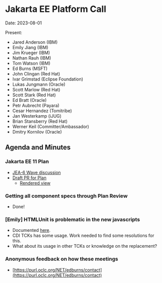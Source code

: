 # Jakarta EE Platform Call

Date: 2023-08-01

Present:
* Jared Anderson (IBM)
* Emily Jiang (IBM)
* Jim Krueger (IBM)
* Nathan Rauh (IBM)
* Tom Watson (IBM)
* Ed Burns (MSFT)
* John Clingan (Red Hat)
* Ivar Grimstad (Eclipse Foundation)
* Lukas Jungmann (Oracle)
* Scott Marlow (Red Hat)
* Scott Stark (Red Hat)
* Ed Bratt (Oracle)
* Petr Aubrecht (Payara)
* Cesar Hernandez (Tomitribe)
* Jan Westerkamp (iJUG)
* Brian Stansberry (Red Hat)
* Werner Keil (Committer/Ambassador)
* Dmitry Kornilov (Oracle)

## Agenda and Minutes

### Jakarta EE 11 Plan
* [JEA-6 Wave discussion](https://dev.azure.com/jakarta-ee-azdo/jakarta-ee-azdo/_workitems/edit/6)
* [Draft PR for Plan](https://github.com/jakartaee/jakartaee-platform/pull/729)
    * [Rendered view](https://github.com/jakartaee/jakartaee-platform/blob/dbc08a9bc73d563a780ba9bb5b163a204da64902/jakartaee11/JakartaEE11ReleasePlan.md)

### Getting all component specs through Plan Review
* Done!

### [Emily] HTMLUnit is problematic in the new javascripts
* Documented [here](https://github.com/jakartaee/cdi-tck/issues/441). 
* CDI TCKs has some usage. Work needed to find some resolutions for this. 
* What about its usage in other TCKs or knowledge on the replacement?

### Anonymous feedback on how these meetings
*  [https://purl.oclc.org/NET/edburns/contact](https://purl.oclc.org/NET/edburns/contact) 